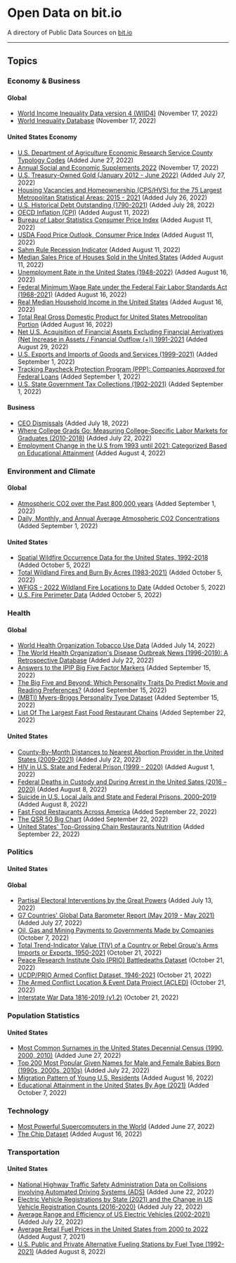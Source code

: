 # Open Data on bit.io
A directory of Public Data Sources on [bit.io](https://bit.io)
___

## Topics
### Economy & Business
#### Global
- [World Income Inequality Data version 4 (WIID4)](https://bit.io/bitdotio/pubdata190) (November 17, 2022)
- [World Inequality Database](https://bit.io/bitdotio/pubdata193) (November 17, 2022)
#### United States Economy
- [U.S. Department of Agriculture Economic Research Service County Typology Codes](https://bit.io/bitdotio/county_typology_codes?utm_source=github&utm_medium=social&utm_campaign=publicdata-county-typology) (Added June 27, 2022)
- [Annual Social and Economic Supplements 2022](https://bit.io/bitdotio/pubdata194) (November 17, 2022)
- [U.S. Treasury-Owned Gold (January 2012 - June 2022)](https://bit.io/bitdotio/us-treasury-gold?utm_source=github&utm_medium=social&utm_campaign=us-treasury-gold) (Added July 27, 2022)
- [Housing Vacancies and Homeownership (CPS/HVS) for the 75 Largest Metropolitan Statistical Areas: 2015 - 2021](https://bit.io/bitdotio/census-housing-vacancy?utm_source=github&utm_medium=social&utm_campaign=census-housing-vacancy) (Added July 26, 2022)
- [U.S. Historical Debt Outstanding (1790-2021)](https://bit.io/bitdotio/us-historical-debt?utm_source=github&utm_medium=social&utm_campaign=us-historical-debt) (Added July 28, 2022)
- [OECD Inflation (CPI)](https://bit.io/bitdotio/oecd-cpi) (Added August 11, 2022)
- [Bureau of Labor Statistics Consumer Price Index](https://bit.io/bitdotio/bls-cpi) (Added August 11, 2022)
- [USDA Food Price Outlook, Consumer Price Index](https://bit.io/bitdotio/usda-food-price-outlook) (Added August 11, 2022)
- [Sahm Rule Recession Indicator](https://bit.io/bitdotio/sahm-indicator) (Added August 11, 2022)
- [Median Sales Price of Houses Sold in the United States](https://bit.io/bitdotio/census-home-sale-prices?utm_source=github&utm_medium=social&utm_campaign=census-home-sale-prices) (Added August 11, 2022)
- [Unemployment Rate in the United States (1948-2022)](https://bit.io/bitdotio/bls-unemployment-rate?utm_source=github&utm_medium=social&utm_campaign=bls-unemployment-rate) (Added August 16, 2022)
- [Federal Minimum Wage Rate under the Federal Fair Labor Standards Act (1968-2021)](https://bit.io/bitdotio/dol-fed-min-wage?utm_source=github&utm_medium=social&utm_campaign=dol-fed-min-wage) (Added August 16, 2022)
- [Real Median Household Income in the United States](https://bit.io/bitdotio/census-median-hh-income?utm_source=github&utm_medium=social&utm_campaign=census-median-hh-income) (Added August 16, 2022)
- [Total Real Gross Domestic Product for United States Metropolitan Portion](https://bit.io/bitdotio/bea-total-metro-gdp?utm_source=github&utm_medium=social&utm_campaign=bea-total-metro-gdp) (Added August 16, 2022)
- [Net U.S. Acquisition of Financial Assets Excluding Financial Aerivatives (Net Increase in Assets / Financial Outflow (+)) 1991-2021](https://bit.io/bitdotio/bea_financial_assets?utm_source=github&utm_medium=social&utm_campaign=bea_financial_assets) (Added August 29, 2022)
- [U.S. Exports and Imports of Goods and Services (1999-2021)](https://bit.io/bitdotio/bea_imports_exports?utm_source=github&utm_medium=social&utm_campaign=bea_imports_exports) (Added September 1, 2022)
- [Tracking Paycheck Protection Program (PPP): Companies Approved for Federal Loans](https://bit.io/bitdotio/sba_ppp_loans?utm_source=github&utm_medium=social&utm_campaign=sba_ppp_loans) (Added September 1, 2022)
- [U.S. State Government Tax Collections (1902-2021)](https://bit.io/bitdotio/us-state-taxes?utm_source=github&utm_medium=social&utm_campaign=us-state-taxes) (Added September 1, 2022)

#### Business
- [CEO Dismissals](https://bit.io/bitdotio/ceo_dismissals?utm_source=github&utm_medium=social&utm_campaign=publicdata-ceo-dismissals) (Added July 18, 2022)
- [Where College Grads Go: Measuring College-Specific Labor Markets for Graduates (2010-2018)](https://bit.io/bitdotio/grads-on-the-go?utm_source=github&utm_medium=social&utm_campaign=grads-on-the-go) (Added July 22, 2022)
- [Employment Change in the U.S from 1993 until 2021: Categorized Based on Educational Attainment](https://bit.io/bitdotio/qwi-employment-edu?utm_source=github&utm_medium=social&utm_campaign=qwi-employment-edu) (Added August 4, 2022)

### Environment and Climate
#### Global
- [Atmospheric CO2 over the Past 800,000 years](https://bit.io/bitdotio/noaa-historical-co2?utm_source=github&utm_medium=social&utm_campaign=noaa-historical-co2) (Added September 1, 2022)
- [Daily, Monthly, and Annual Average Atmospheric CO2 Concentrations](https://bit.io/bitdotio/noaa-global-co2-trends?utm_source=github&utm_medium=social&utm_campaign=noaa-global-co2-trends) (Added September 1, 2022)

#### United States
- [Spatial Wildfire Occurrence Data for the United States, 1992-2018](https://bit.io/bitdotio/us_wildfires_spatial?utm_source=github&utm_medium=social&utm_campaign=us_wildfires_spatial) (Added October 5, 2022)
- [Total Wildland Fires and Burn By Acres (1983-2021)](https://bit.io/bitdotio/nifc_wildfire_acres?utm_source=github&utm_medium=social&utm_campaign=nifc_wildfire_acres) (Added October 5, 2022)
- [WFIGS - 2022 Wildland Fire Locations to Date](https://bit.io/bitdotio/wfigs_fire_locations?utm_source=github&utm_medium=social&utm_campaign=wfigs_fire_locations) (Added October 5, 2022)
- [U.S. Fire Perimeter Data](https://bit.io/bitdotio/nifc_fire_perimeter?utm_source=github&utm_medium=social&utm_campaign=nifc_fire_perimeter) (Added October 5, 2022)

### Health
#### Global
- [World Health Organization Tobacco Use Data](https://bit.io/bitdotio/who_tobacco_use?utm_source=github&utm_medium=social&utm_campaign=publicdata-who-tobacco-use) (Added July 14, 2022)
- [The World Health Organization's Disease Outbreak News (1996-2019): A Retrospective Database](https://bit.io/bitdotio/disease-outbreak-news?utm_source=github&utm_medium=social&utm_campaign=disease-outbreak-news) (Added July 22, 2022)
- [Answers to the IPIP Big Five Factor Markers](https://bit.io/bitdotio/openpsych-big5?utm_source=github&utm_medium=social&utm_campaign=openpsych-big5) (Added September 15, 2022)
- [The Big Five and Beyond: Which Personality Traits Do Predict Movie and Reading Preferences?](https://bit.io/bitdotio/big5-movies-books?utm_source=github&utm_medium=social&utm_campaign=big5-movies-books)  (Added September 15, 2022)
- [(MBTI) Myers-Briggs Personality Type Dataset](https://bit.io/bitdotio/mbti-forum-posts?utm_source=github&utm_medium=social&utm_campaign=mbti-forum-posts) (Added September 15, 2022)
- [List Of The Largest Fast Food Restaurant Chains](https://bit.io/bitdotio/wiki_fast_food_chains?utm_source=github&utm_medium=social&utm_campaign=wiki_fast_food_chains) (Added September 22, 2022)

#### United States
- [County-By-Month Distances to Nearest Abortion Provider in the United States (2009-2021)](https://bit.io/bitdotio/abortion-provider-dist?utm_source=github&utm_medium=social&utm_campaign=abortion-provider-dist) (Added July 22, 2022)
- [HIV in U.S. State and Federal Prison (1999 - 2020)](https://bit.io/bitdotio/doj-hiv-prisons?utm_source=github&utm_medium=social&utm_campaign=doj-hiv-prisons) (Added August 1, 2022)
- [Federal Deaths in Custody and During Arrest in the United Sates (2016 – 2020)](https://bit.io/bitdotio/doj-deaths-custody?utm_source=github&utm_medium=social&utm_campaign=doj-deaths-custody) (Added August 8, 2022)
- [Suicide in U.S. Local Jails and State and Federal Prisons, 2000–2019](https://bit.io/bitdotio/doj-prison-suicides?utm_source=github&utm_medium=social&utm_campaign=doj-prison-suicides) (Added August 8, 2022)
- [Fast Food Restaurants Across America](https://bit.io/bitdotio/fast_food_america?utm_source=github&utm_medium=social&utm_campaign=fast_food_america) (Added September 22, 2022)
- [The QSR 50 Big Chart](https://bit.io/bitdotio/qsr_50_big_2021?utm_source=github&utm_medium=social&utm_campaign=qsr_50_big_2021) (Added September 22, 2022)
- [United States' Top-Grossing Chain Restaurants Nutrition](https://bit.io/bitdotio/menustat_nutrition?utm_source=github&utm_medium=social&utm_campaign=menustat_nutrition) (Added September 22, 2022)


### Politics
#### United States
#### Global
- [Partisal Electoral Interventions by the Great Powers](https://bit.io/bitdotio/peig?utm_source=github&utm_medium=social&utm_campaign=publicdata-peig) (Added July 13, 2022)
- [G7 Countries' Global Data Barometer Report (May 2019 - May 2021)](https://bit.io/bitdotio/g7-data-barometer?utm_source=github&utm_medium=social&utm_campaign=g7-data-barometer) (Added July 27, 2022)
- [Oil, Gas and Mining Payments to Governments Made by Companies](https://bit.io/bitdotio/nat_resource_payments?utm_source=github&utm_medium=social&utm_campaign=nat_resource_payments) (October 7, 2022)
- [Total Trend-Indicator Value (TIV) of a Country or Rebel Group's Arms Imports or Exports, 1950-2021](https://bit.io/bitdotio/sipri_arms_imp_exp?utm_source=github&utm_medium=social&utm_campaign=sipri_arms_imp_exp) (October 21, 2022)
- [Peace Research Institute Oslo (PRIO) Battledeaths Dataset](https://bit.io/bitdotio/prio_battle_deaths?utm_source=github&utm_medium=social&utm_campaign=prio_battle_deaths) (October 21, 2022)
- [UCDP/PRIO Armed Conflict Dataset, 1946-2021](https://bit.io/bitdotio/prio_armed_conflict?utm_source=github&utm_medium=social&utm_campaign=prio_armed_conflict) (October 21, 2022)
- [The Armed Conflict Location & Event Data Project (ACLED)](https://bit.io/bitdotio/acled_conflict_loc?utm_source=github&utm_medium=social&utm_campaign=acled_conflict_loc) (October 21, 2022)
- [Interstate War Data 1816-2019 (v1.2)](https://bit.io/bitdotio/interstate_war?utm_source=github&utm_medium=social&utm_campaign=interstate_war) (October 21, 2022)

### Population Statistics
#### United States
- [Most Common Surnames in the United States Decennial Census (1990, 2000, 2010)](https://bit.io/bitdotio/census-surnames?utm_source=github&utm_medium=social&utm_campaign=publicdata-surnames) (Added June 27, 2022)
- [Top 200 Most Popular Given Names for Male and Female Babies Born (1990s, 2000s, 2010s)](https://bit.io/bitdotio/ssa-given-names?utm_source=github&utm_medium=social&utm_campaign=ssa-given-names) (Added July 22, 2022)
- [Migration Pattern of Young U.S. Residents](https://bit.io/bitdotio/us-migration-patterns?utm_source=github&utm_medium=social&utm_campaign=us-migration-patterns) (Added August 16, 2022)
- [Educational Attainment in the United States By Age (2021)](https://bit.io/bitdotio/census_ed_by_age?utm_source=github&utm_medium=social&utm_campaign=census_ed_by_age) (Added October 7, 2022)

### Technology
- [Most Powerful Supercomputers in the World](https://bit.io/bitdotio/top500_supercomputers?utm_source=github&utm_medium=social&utm_campaign=publicdata-supercomputers) (Added June 27, 2022)
- [The Chip Dataset](https://bit.io/bitdotio/cpu-gpu-chips?utm_source=github&utm_medium=social&utm_campaign=cpu-gpu-chips) (Added August 16, 2022)

### Transportation
#### United States
- [National Highway Traffic Safety Administration Data on Collisions involving Automated Driving Systems (ADS)](https://bit.io/bitdotio/nhtsa_ads_crashes?utm_source=github&utm_medium=social&utm_campaign=publicdata-nhtsa) (Added June 22, 2022)
- [Electric Vehicle Registrations by State (2021) and the Change in US Vehicle Registration Counts (2016-2020)](https://bit.io/bitdotio/ev-registration?utm_source=github&utm_medium=social&utm_campaign=ev-registration) (Added July 22, 2022)
- [Average Range and Efficiency of US Electric Vehicles (2002-2021)](https://bit.io/bitdotio/usdoe-ev-range?utm_source=github&utm_medium=social&utm_campaign=usdoe-ev-range) (Added July 22, 2022)
- [Average Retail Fuel Prices in the United States from 2000 to 2022](https://bit.io/bitdotio/afdc-retail-fuel-prices?utm_source=github&utm_medium=social&utm_campaign=afdc-retail-fuel-prices) (Added August 7, 2021)
- [U.S. Public and Private Alternative Fueling Stations by Fuel Type (1992-2021)](https://bit.io/bitdotio/afdc-fueling-stations?utm_source=github&utm_medium=social&utm_campaign=afdc-fueling-stations) (Added August 8, 2022)
